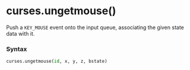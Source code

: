 # curses.ungetmouse()

Push a `KEY_MOUSE` event onto the input queue, associating the given state data with it.

### Syntax

```python
curses.ungetmouse(id, x, y, z, bstate)
```
